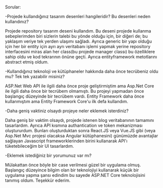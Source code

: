 Sorular:

-Projede kullandığınız tasarım desenleri hangileridir? Bu desenleri neden kullandınız?
  
  Projede repository tasarım deseni kullandım. Bu deseni projede kullanma sebeplerimden biri sizlerin talebi bu yönde olduğu için, bir diğeri de; bu yaklaşım veriye tek yerden ulaşımı sağladı. Ayrıca generic bir yapı olduğu için her bir entity için ayrı ayrı veritabanı işlemi yapmak yerine repository interfacesini miras alan her class(bu projede manager classı) bu özelliklere sahip oldu ve kod tekrarının önüne geçti. Ayrıca entityframework metotlarını abstract etmiş oldum.


-Kullandığınız teknoloji ve kütüphaneler hakkında daha önce tecrübeniz oldu mu? Tek tek yazabilir misiniz?
  
  ASP.Net Web API ile ilgili daha önce proje geliştirmiştim ama Asp.Net Core ile ilgili daha önce bir tecrübem olmamıştı. Bu projeyi yapmadan önce başlangıç düzeyinde bir tecrübem vardı. Entity Framework daha önce kullanmıştım ama Entity Framework Core'u ilk defa kullandım. 


-Daha geniş vaktiniz olsaydı projeye neler eklemek isterdiniz?
  
  Daha geniş bir vaktim olsaydı, projede istenen blog veritabanının tamamını tasarlardım. Ayrıca API kısmına authantication ve token mekanizması oluştururdum. Bunları oluşturduktan sonra React.JS veya Vue.JS gibi (veya Asp.Net Mvc projesi olacaksa Angular kütüphanesini) günümüzde avantajlar sağlayan Javascript frameworklerinden birini kullanarak API'ı tüketebileceğim bir UI tasarlardım.



-Eklemek istediğiniz bir yorumunuz var mı?

  Mülakattan önce böyle bir case verilmesi güzel bir uygulama olmuş. Başlangıç düzeyince bilgim olan bir teknolojiyi kullanarak küçük bir uygulama yapma şansı edindim bu sayede ASP.NET Core teknolojisini tanımış oldum. Teşekkür ederim.
    
    
   
